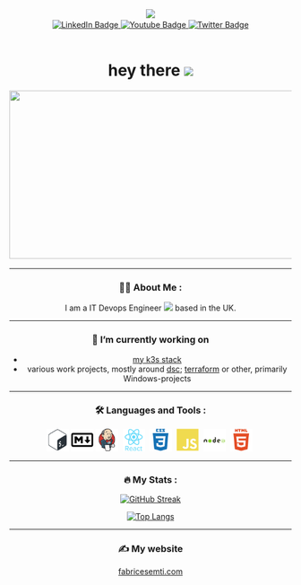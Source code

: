 <!--
https://www.sitepoint.com/github-profile-readme/
-->
<div id="whole-thing" align="center">  
  <div id="header">  
    <img src="https://media.giphy.com/media/jdPMeyv9rn0hZHh8n9/giphy.gif" width="100"/>
  </div>
  <div id="badges">
    <a href="https://www.linkedin.com/in/fabricesemti/">
      <img src="https://img.shields.io/badge/LinkedIn-blue?style=for-the-badge&logo=linkedin&logoColor=white" alt="LinkedIn Badge"/>
    </a>
    <a href="https://www.youtube.com/channel/UCgAdlwicjnjAXItHOSJMtpA">
      <img src="https://img.shields.io/badge/YouTube-red?style=for-the-badge&logo=youtube&logoColor=white" alt="Youtube Badge"/>
    </a>
    <a href="https://twitter.com/FabriceSemti">
      <img src="https://img.shields.io/badge/Twitter-blue?style=for-the-badge&logo=twitter&logoColor=white" alt="Twitter Badge"/>
    </a>
  </div>
  <img src="https://komarev.com/ghpvc/?username=fabricesemti80&style=flat-square&color=blue" alt=""/>
   <h1>
  hey there
  <img src="https://media.giphy.com/media/hvRJCLFzcasrR4ia7z/giphy.gif" width="30px"/>
</h1>
  <div >
  <img src="https://media.giphy.com/media/dWesBcTLavkZuG35MI/giphy.gif" width="600" height="300"/>
</div>
  
  ---
### :man_technologist: About Me :
  I am a IT Devops Engineer <img src="https://media.giphy.com/media/WUlplcMpOCEmTGBtBW/giphy.gif" width="30"> based in the UK.

  ---
### 🔭 I’m currently working on 

  * [my k3s stack](https://github.com/fabricesemti80/home-cluster-gitops)
  * various work projects, mostly around [dsc](https://docs.microsoft.com/en-us/powershell/dsc/getting-started/winGettingStarted?view=dsc-1.1); [terraform](https://www.terraform.io/) or other, primarily Windows-projects
  
  ---
### :hammer_and_wrench: Languages and Tools :
  <div align="center">
    <img src="https://github.com/devicons/devicon/blob/master/icons/bash/bash-plain.svg" title="Bash" **alt="Bash" width="40" height="40"/>
    <img src="https://github.com/devicons/devicon/blob/master/icons/markdown/markdown-original.svg" title="Markdown" **alt="Markdown" width="40" height="40"/>    
  <img src="https://github.com/devicons/devicon/blob/master/icons/jenkins/jenkins-original.svg" title="Jenkins" alt="Jenkins" width="40" height="40"/>&nbsp;    
  <img src="https://github.com/devicons/devicon/blob/master/icons/react/react-original-wordmark.svg" title="React" alt="React" width="40" height="40"/>&nbsp;
  <img src="https://github.com/devicons/devicon/blob/master/icons/css3/css3-plain-wordmark.svg"  title="CSS3" alt="CSS" width="40" height="40"/>&nbsp;    
  <img src="https://github.com/devicons/devicon/blob/master/icons/javascript/javascript-plain.svg" title="Javascript"  alt="Javascript" width="40" height="40"/>&nbsp;
  <img src="https://github.com/devicons/devicon/blob/master/icons/nodejs/nodejs-original-wordmark.svg" title="NodeJS" alt="NodeJS" width="40" height="40"/>&nbsp;    
  <img src="https://github.com/devicons/devicon/blob/master/icons/html5/html5-plain-wordmark.svg" title="HTML5" alt="HTML5" width="40" height="40"/>&nbsp;    
</div>
  
  ---
### :fire: My Stats :
  
  [![GitHub Streak](http://github-readme-streak-stats.herokuapp.com?user=fabricesemti80&theme=dark&background=000000)](https://git.io/streak-stats)
  
  [![Top Langs](https://github-readme-stats.vercel.app/api/top-langs/?username=fabricesemti80&layout=compact&theme=vision-friendly-dark)](https://github.com/anuraghazra/github-readme-stats)
  
  ---
### :writing_hand: My website
  <!-- BLOG-POST-LIST:START -->
  [fabricesemti.com](https://fabricesemti.com/)
<!-- BLOG-POST-LIST:END -->
 </div>
<!--
**fabricesemti80/fabricesemti80** is a ✨ _special_ ✨ repository because its `README.md` (this file) appears on your GitHub profile.
Here are some ideas to get you started:
- 🔭 I’m currently working on ...
- 🌱 I’m currently learning ...
- 👯 I’m looking to collaborate on ...
- 🤔 I’m looking for help with ...
- 💬 Ask me about ...
- 📫 How to reach me: ...
- 😄 Pronouns: ...
- ⚡ Fun fact: ...
-->
